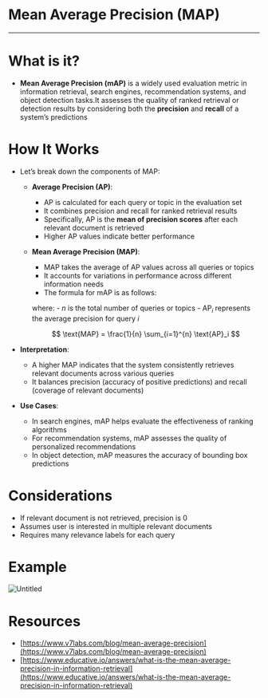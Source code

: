 # Mean Average Precision (MAP)

---

# What is it?

- **Mean Average Precision (mAP)** is a widely used evaluation metric in information retrieval, search engines, recommendation systems, and object detection tasks.It assesses the quality of ranked retrieval or detection results by considering both the **precision** and **recall** of a system’s predictions

# **How It Works**

- Let’s break down the components of MAP:
    - **Average Precision (AP)**:
        - AP is calculated for each query or topic in the evaluation set
        - It combines precision and recall for ranked retrieval results
        - Specifically, AP is the **mean of precision scores** after each relevant document is retrieved
        - Higher AP values indicate better performance
    - **Mean Average Precision (MAP)**:
        - MAP takes the average of AP values across all queries or topics
        - It accounts for variations in performance across different information needs
        - The formula for mAP is as follows:
        
        where:
            - $n$ is the total number of queries or topics
            - $\text{AP}_i$ represents the average precision for query $i$
        
        $$
        \text{MAP} = \frac{1}{n} \sum_{i=1}^{n} \text{AP}_i
        $$
        
- **Interpretation**:
    - A higher MAP indicates that the system consistently retrieves relevant documents across various queries
    - It balances precision (accuracy of positive predictions) and recall (coverage of relevant documents)
- **Use Cases**:
    - In search engines, mAP helps evaluate the effectiveness of ranking algorithms
    - For recommendation systems, mAP assesses the quality of personalized recommendations
    - In object detection, mAP measures the accuracy of bounding box predictions

# Considerations

- If relevant document is not retrieved, precision is 0
- Assumes user is interested in multiple relevant documents
- Requires many relevance labels for each query

# Example

![Untitled](Mean%20Average%20Precision%20(MAP)%202250eb824c0a480281af8011d4ebb7aa/Untitled.png)

# Resources

- [https://www.v7labs.com/blog/mean-average-precision](https://www.v7labs.com/blog/mean-average-precision)
- [https://www.educative.io/answers/what-is-the-mean-average-precision-in-information-retrieval](https://www.educative.io/answers/what-is-the-mean-average-precision-in-information-retrieval)